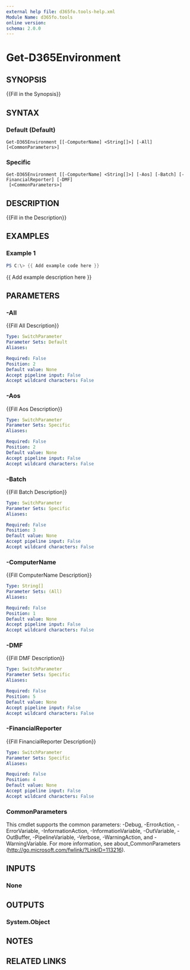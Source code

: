 ```yaml
---
external help file: d365fo.tools-help.xml
Module Name: d365fo.tools
online version:
schema: 2.0.0
---
```


# Get-D365Environment

## SYNOPSIS
{{Fill in the Synopsis}}

## SYNTAX

### Default (Default)
```
Get-D365Environment [[-ComputerName] <String[]>] [-All] [<CommonParameters>]
```

### Specific
```
Get-D365Environment [[-ComputerName] <String[]>] [-Aos] [-Batch] [-FinancialReporter] [-DMF]
 [<CommonParameters>]
```

## DESCRIPTION
{{Fill in the Description}}

## EXAMPLES

### Example 1
```powershell
PS C:\> {{ Add example code here }}
```

{{ Add example description here }}

## PARAMETERS

### -All
{{Fill All Description}}

```yaml
Type: SwitchParameter
Parameter Sets: Default
Aliases:

Required: False
Position: 2
Default value: None
Accept pipeline input: False
Accept wildcard characters: False
```

### -Aos
{{Fill Aos Description}}

```yaml
Type: SwitchParameter
Parameter Sets: Specific
Aliases:

Required: False
Position: 2
Default value: None
Accept pipeline input: False
Accept wildcard characters: False
```

### -Batch
{{Fill Batch Description}}

```yaml
Type: SwitchParameter
Parameter Sets: Specific
Aliases:

Required: False
Position: 3
Default value: None
Accept pipeline input: False
Accept wildcard characters: False
```

### -ComputerName
{{Fill ComputerName Description}}

```yaml
Type: String[]
Parameter Sets: (All)
Aliases:

Required: False
Position: 1
Default value: None
Accept pipeline input: False
Accept wildcard characters: False
```

### -DMF
{{Fill DMF Description}}

```yaml
Type: SwitchParameter
Parameter Sets: Specific
Aliases:

Required: False
Position: 5
Default value: None
Accept pipeline input: False
Accept wildcard characters: False
```

### -FinancialReporter
{{Fill FinancialReporter Description}}

```yaml
Type: SwitchParameter
Parameter Sets: Specific
Aliases:

Required: False
Position: 4
Default value: None
Accept pipeline input: False
Accept wildcard characters: False
```

### CommonParameters
This cmdlet supports the common parameters: -Debug, -ErrorAction, -ErrorVariable, -InformationAction, -InformationVariable, -OutVariable, -OutBuffer, -PipelineVariable, -Verbose, -WarningAction, and -WarningVariable.
For more information, see about_CommonParameters (http://go.microsoft.com/fwlink/?LinkID=113216).

## INPUTS

### None

## OUTPUTS

### System.Object
## NOTES

## RELATED LINKS
